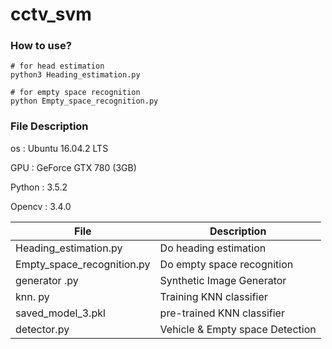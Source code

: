 # cctv_svm


### How to use?
~~~
# for head estimation
python3 Heading_estimation.py

# for empty space recognition
python Empty_space_recognition.py
~~~


### File Description

os : Ubuntu 16.04.2 LTS

GPU : GeForce GTX 780 (3GB)

Python : 3.5.2

Opencv : 3.4.0

|       File         |Description                                       |
|--------------------|--------------------------------------------------|
|Heading_estimation.py | Do heading estimation                                   |
|Empty_space_recognition.py | Do empty space recognition                                   |
|generator .py       |Synthetic Image Generator      |
|knn. py             |Training KNN classifier       |
|saved_model_3.pkl   |pre-trained KNN classifier                |
|detector.py         |Vehicle & Empty space Detection                           |
